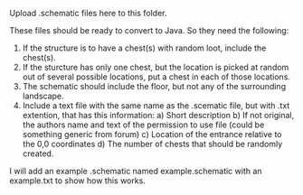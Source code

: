 Upload .schematic files here to this folder.

These files should be ready to convert to Java. So they need the following:
1) If the structure is to have a chest(s) with random loot, include the chest(s).
2) If the sturcture has only one chest, but the location is picked at random out of several possible locations, put a chest in each of those locations.
3) The schematic should include the floor, but not any of the surrounding landscape.
4) Include a text file with the same name as the .scematic file, but with .txt extention, that has this information:
  a) Short description
  b) If not original, the authors name and text of the permission to use file (could be something generic from forum)
  c) Location of the entrance relative to the 0,0 coordinates
  d) The number of chests that should be randomly created.

I will add an example .schematic named example.schematic with an example.txt to show how this works.
